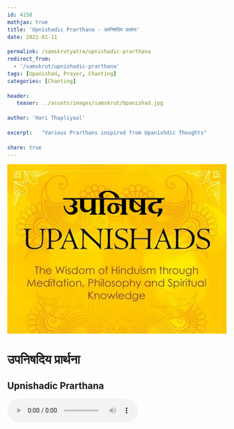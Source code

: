 ```yaml
---    
id: 4158    
mathjax: true    
title: 'Upnishadic Prarthana - उपनिषदिय प्रार्थना'    
date: 2021-01-11    

permalink: /samskrutyatra/upnishadic-prarthana
redirect_from: 
  - '/samskrut/upnishadic-prarthana'
tags: [Upanishad, Prayer, Chanting]
categories: [Chanting]
    
header:    
   teaser: ../assets/images/samskrut/Upanishad.jpg    
    
author: 'Hari Thapliyaal'    
    
excerpt:   "Various Prarthans inspired from Upanishdic Thoughts" 
    
share: true    
---    
```

    
![](../assets/images/samskrut/Upanishad.jpg)    
    
# उपनिषदिय प्रार्थना    
## Upnishadic Prarthana    
    
<audio controls>
  <source src="https://raw.githubusercontent.com/dasarpai/DAI-mp3/main/dasarpai-mp3/004-UpanishadicPrarthana.mp3" type="audio/mp3">
  Your browser does not support the audio element.
</audio>     
    

